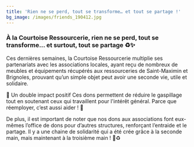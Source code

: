 ```yaml
---
title: 'Rien ne se perd, tout se transforme… et tout se partage !'
bg_image: /images/friends_190412.jpg
---
```


### À la Courtoise Ressourcerie, rien ne se perd, tout se transforme… et surtout, tout se partage ♻️✨

Ces dernières semaines, la Courtoise Ressourcerie multiplie ses partenariats avec les associations locales, ayant reçu de nombreux de meubles et équipements récupérés aux ressourceries de Saint-Maximin et Brignoles, prouvant qu’un simple objet peut avoir une seconde vie, utile et solidaire.

🌱 Un double impact positif
Ces dons permettent de réduire le gaspillage tout en soutenant ceux qui travaillent pour l'intérêt général. Parce que réemployer, c’est aussi aider ! 💚

De plus, il est important de noter que nos dons aux associations font eux-mêmes l’office de dons pour d’autres structures, renforçant l’entraide et le partage. Il y a une chaine de solidarité qui a été crée grâce à la seconde main, mais maintenant à la troisième main ! 🙌♻️
